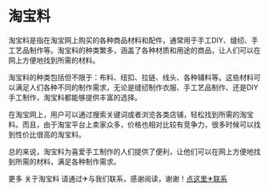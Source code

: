 # 淘宝料

淘宝料是指在淘宝网上购买的各种商品材料和配件，通常用于手工DIY、缝纫、手工艺品制作等。淘宝料的种类繁多，涵盖了各种材质和用途的商品，让人们可以在网上方便地找到所需的材料。

淘宝料的种类包括但不限于：布料、纽扣、拉链、线头、各种辅料等。这些材料可以满足人们各种不同的制作需求，无论是缝纫制作衣服、手工艺品制作、还是DIY手工制作，淘宝料都能够提供丰富的选择。

在淘宝网上，用户可以通过搜索关键词或者浏览各类店铺，轻松找到所需的淘宝料。而且，由于淘宝平台上卖家众多，价格也相对比较有竞争力，很多时候可以找到性价比很高的淘宝料。

总的来说，淘宝料为喜爱手工制作的人们提供了便利，让他们可以在网上方便地找到所需的材料，满足各种制作需求。

更多 关于淘宝料 请通过✈与我们联系，感谢阅读，谢谢！[点这里✈联系](https://gg.k02.cc)